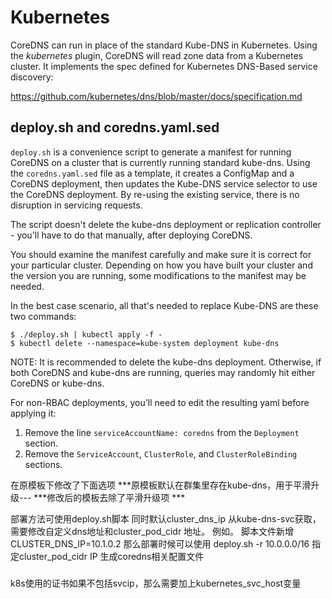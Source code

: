 # Kubernetes

CoreDNS can run in place of the standard Kube-DNS in Kubernetes. Using the *kubernetes*
plugin, CoreDNS will read zone data from a Kubernetes cluster. It implements the
spec defined for Kubernetes DNS-Based service discovery:

   https://github.com/kubernetes/dns/blob/master/docs/specification.md


## deploy.sh and coredns.yaml.sed

`deploy.sh` is a convenience script to generate a manifest for running CoreDNS on a cluster
that is currently running standard kube-dns. Using the `coredns.yaml.sed` file as a template,
it creates a ConfigMap and a CoreDNS deployment, then updates the Kube-DNS service selector
to use the CoreDNS deployment. By re-using the existing service, there is no disruption in
servicing requests.

The script doesn't delete the kube-dns deployment or replication controller - you'll have to
do that manually, after deploying CoreDNS.

You should examine the manifest carefully and make sure it is correct for your particular
cluster. Depending on how you have built your cluster and the version you are running,
some modifications to the manifest may be needed.

In the best case scenario, all that's needed to replace Kube-DNS are these two commands:

~~~
$ ./deploy.sh | kubectl apply -f -
$ kubectl delete --namespace=kube-system deployment kube-dns
~~~

NOTE: It is recommended to delete the kube-dns deployment. Otherwise, if both CoreDNS and kube-dns are running, queries may randomly hit either
CoreDNS or kube-dns.

For non-RBAC deployments, you'll need to edit the resulting yaml before applying it:
1. Remove the line `serviceAccountName: coredns` from the `Deployment` section.
2. Remove the `ServiceAccount`, `ClusterRole`, and `ClusterRoleBinding` sections.


在原模板下修改了下面选项
***原模板默认在群集里存在kube-dns，用于平滑升级---
***修改后的模板去除了平滑升级项 ***

部署方法可使用deploy.sh脚本
同时默认cluster_dns_ip 从kube-dns-svc获取，需要修改自定义dns地址和cluster_pod_cidr 地址。
例如。
脚本文件新增CLUSTER_DNS_IP=10.1.0.2
那么部署时候可以使用
deploy.sh -r 10.0.0.0/16 指定cluster_pod_cidr IP 生成coredns相关配置文件
####

###
k8s使用的证书如果不包括svcip，那么需要加上kubernetes_svc_host变量


